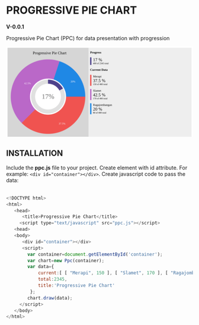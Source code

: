 # PROGRESSIVE PIE CHART

**V-0.0.1**

Progressive Pie Chart (PPC) for data presentation with progression

!['ppc preview'](https://github.com/faridsurya-uad/ppc/blob/master/assets/localhost_5000_.png?raw=true "Title")



## INSTALLATION
Include the **ppc.js** file to your project. Create element with id attribute. For example: ```<div id="container"></div>```. Create javascript code to pass the data:

```javascript

<!DOCTYPE html>
<html>
   <head>
      <title>Progressive Pie Chart</title>
     <script type="text/javascript" src="ppc.js"></script>    
   <head>
   <body>
      <div id="container"></div>
      <script>
        var container=document.getElementById('container');
        var chart=new Ppc(container);
        var data={
            current:[ [ "Merapi", 150 ], [ "Slamet", 170 ], [ "Ragajombangan", 80 ]],
            total:2345,
            title:'Progressive Pie Chart'
         };
        chart.draw(data);
     </script>
   </body>
</html>

```

